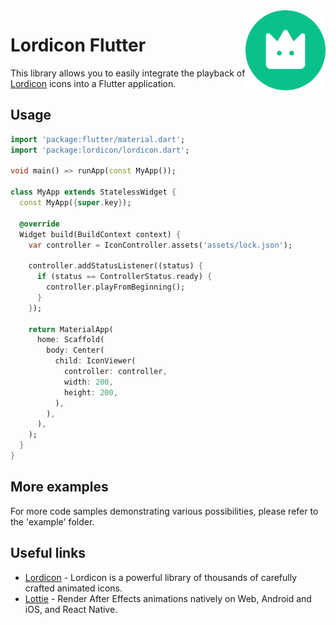 <img src="/docs/lordicon.png" width="128" align="right" />

# Lordicon Flutter

This library allows you to easily integrate the playback of [Lordicon](https://lordicon.com/) icons into a Flutter application.

## Usage

```dart
import 'package:flutter/material.dart';
import 'package:lordicon/lordicon.dart';

void main() => runApp(const MyApp());

class MyApp extends StatelessWidget {
  const MyApp({super.key});

  @override
  Widget build(BuildContext context) {
    var controller = IconController.assets('assets/lock.json');

    controller.addStatusListener((status) {
      if (status == ControllerStatus.ready) {
        controller.playFromBeginning();
      }
    });

    return MaterialApp(
      home: Scaffold(
        body: Center(
          child: IconViewer(
            controller: controller,
            width: 200,
            height: 200,
          ),
        ),
      ),
    );
  }
}
```

## More examples

For more code samples demonstrating various possibilities, please refer to the 'example' folder.

## Useful links

- [Lordicon](https://lordicon.com/) - Lordicon is a powerful library of
  thousands of carefully crafted animated icons.
- [Lottie](https://airbnb.io/lottie) - Render After Effects animations natively
  on Web, Android and iOS, and React Native.